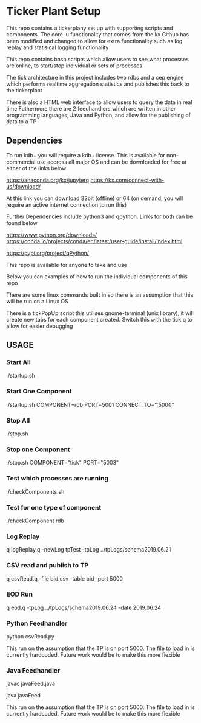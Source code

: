 # Ticker Plant Setup

This repo contains a tickerplany set up with supporting scripts and components. The core .u functionality that comes from the kx Github has been modified and changed to allow for extra functionality such as log replay and statisical logging functionality

This repo contains bash scripts which allow users to see what processes are online, to start/stop individual or sets of processes. 

The tick architecture in this project includes two rdbs and a cep engine which performs realtime aggregation statistics and publishes this back to the tickerplant

There is also a HTML web interface to allow users to query the data in real time
Futhermore there are 2 feedhandlers which are written in other programming languages, Java and Python, and allow for the publishing of data to a TP

## Dependencies

To run kdb+ you will require a kdb+ license. This is available for non-commercial use accross all major OS and can be downloaded for free at either of the links below

https://anaconda.org/kx/jupyterq
https://kx.com/connect-with-us/download/

At this link you can download 32bit (offline) or 64 (on demand, you will require an active internet connection to run this)

Further Dependencies include python3 and qpython. Links for both can be found below 

https://www.python.org/downloads/
https://conda.io/projects/conda/en/latest/user-guide/install/index.html

https://pypi.org/project/qPython/

This repo is available for anyone to take and use

Below you can examples of how to run the individual components of this repo

There are some linux commands built in so there is an assumption that this will be run on a Linux OS

There is a tickPopUp script this utilises gnome-terminal (unix library), it will create new tabs for each component created. Switch this with the tick.q to allow for easier debugging

## USAGE

### Start All

./startup.sh

### Start One Component

./startup.sh  COMPONENT=rdb PORT=5001 CONNECT_TO=":5000"

### Stop All

./stop.sh

### Stop one Component

./stop.sh COMPONENT="tick" PORT="5003"

### Test which processes are running
./checkComponents.sh

### Test for one type of component
./checkComponent rdb

### Log Replay

q logReplay.q -newLog tpTest -tpLog ../tpLogs/schema2019.06.21 

### CSV read and publish to TP

q csvRead.q -file bid.csv -table bid -port 5000

### EOD Run

q eod.q -tpLog ../tpLogs/schema2019.06.24 -date 2019.06.24

### Python Feedhandler

python csvRead.py 

This run on the assumption that the TP is on port 5000. The file to load in is currently hardcoded. Future work would be to make this more flexible


### Java Feedhandler

javac javaFeed.java

java javaFeed

This run on the assumption that the TP is on port 5000. The file to load in is currently hardcoded. Future work would be to make this more flexible


